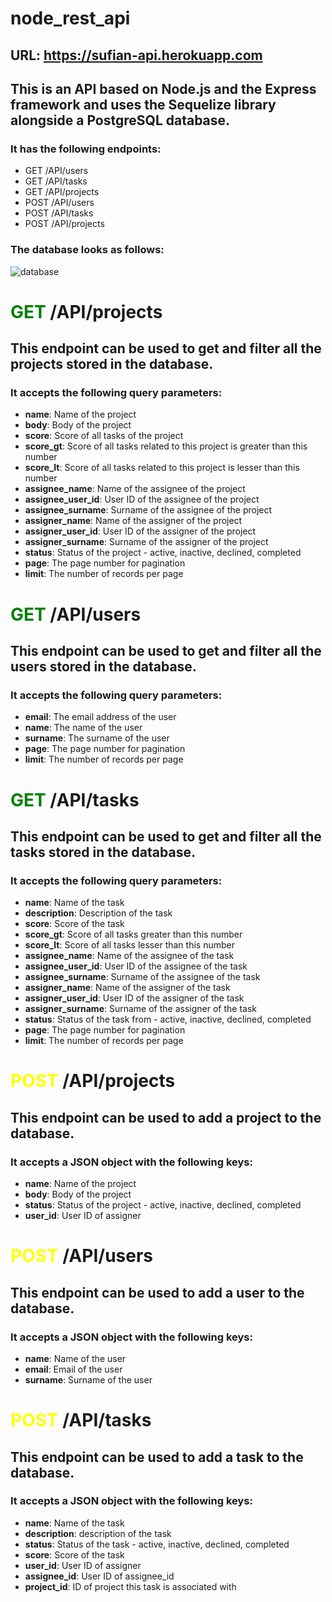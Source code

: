 # node_rest_api 

## URL: https://sufian-api.herokuapp.com

## This is an API based on Node.js and the Express framework and uses the Sequelize library alongside a PostgreSQL database. 

### It has the following endpoints:
* GET /API/users
* GET /API/tasks
* GET /API/projects
* POST /API/users
* POST /API/tasks
* POST /API/projects

### The database looks as follows: 
![database](https://user-images.githubusercontent.com/45672447/83695761-b5c74880-a5c8-11ea-9c91-05ea0075a8e8.PNG)

# <span style="color: green;">GET</span> /API/projects

## This endpoint can be used to get and filter all the projects stored in the database.

### It accepts the following query parameters: 
* **name**: Name of the project
* **body**: Body of the project
* **score**: Score of all tasks of the project
* **score_gt**: Score of all tasks related to this project is greater than this number
* **score_lt**: Score of all tasks related to this project is lesser than this number 
* **assignee_name**: Name of the assignee of the project
* **assignee_user_id**: User ID of the assignee of the project
* **assignee_surname**: Surname of the assignee of the project
* **assigner_name**: Name of the assigner of the project
* **assigner_user_id**: User ID of the assigner of the project
* **assigner_surname**: Surname of the assigner of the project
* **status**: Status of the project - active, inactive, declined, completed
* **page**: The page number for pagination
* **limit**: The number of records per page

# <span style="color: green;">GET</span> /API/users

## This endpoint can be used to get and filter all the users stored in the database.

### It accepts the following query parameters: 
* **email**: The email address of the user
* **name**: The name of the user
* **surname**: The surname of the user
* **page**: The page number for pagination
* **limit**: The number of records per page

# <span style="color: green;">GET</span> /API/tasks

## This endpoint can be used to get and filter all the tasks stored in the database.

### It accepts the following query parameters: 
* **name**: Name of the task
* **description**: Description of the task
* **score**: Score of the task
* **score_gt**: Score of all tasks greater than this number
* **score_lt**: Score of all tasks lesser than this number 
* **assignee_name**: Name of the assignee of the task
* **assignee_user_id**: User ID of the assignee of the task
* **assignee_surname**: Surname of the assignee of the task
* **assigner_name**: Name of the assigner of the task
* **assigner_user_id**: User ID of the assigner of the task
* **assigner_surname**: Surname of the assigner of the task
* **status**: Status of the task from - active, inactive, declined, completed
* **page**: The page number for pagination
* **limit**: The number of records per page

# <span style="color: yellow;">POST</span> /API/projects

## This endpoint can be used to add a project to the database.

### It accepts a JSON object with the following keys:
* **name**: Name of the project
* **body**: Body of the project
* **status**: Status of the project - active, inactive, declined, completed
* **user_id**: User ID of assigner

# <span style="color: yellow;">POST</span> /API/users

## This endpoint can be used to add a user to the database.

### It accepts a JSON object with the following keys:
* **name**: Name of the user
* **email**: Email of the user
* **surname**: Surname of the user

# <span style="color: yellow;">POST</span> /API/tasks

## This endpoint can be used to add a task to the database.

### It accepts a JSON object with the following keys:
* **name**: Name of the task
* **description**: description of the task
* **status**: Status of the task - active, inactive, declined, completed
* **score**: Score of the task
* **user_id**: User ID of assigner
* **assignee_id**: User ID of assignee_id
* **project_id**: ID of project this task is associated with
